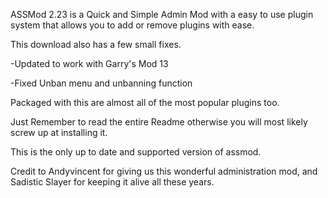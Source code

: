 ASSMod 2.23 is a Quick and Simple Admin Mod with a easy to use plugin system that allows you to add or remove plugins with ease.

This download also has a few small fixes.

-Updated to work with Garry's Mod 13

-Fixed Unban menu and unbanning function

Packaged with this are almost all of the most popular plugins too.

Just Remember to read the entire Readme otherwise you will most likely screw up at installing it.

This is the only up to date and supported version of assmod.

Credit to Andyvincent for giving us this wonderful administration mod, and Sadistic Slayer for keeping it alive all these years.